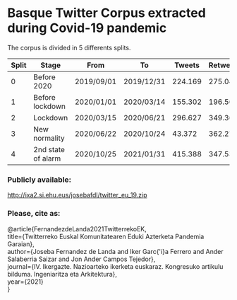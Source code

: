 
# Basque Twitter Corpus extracted during Covid-19 pandemic

The corpus is divided in 5 differents splits.

<!-- TABLE_GENERATE_START -->
| Split |	Stage   			    |    From    |     To     |  Tweets | Retweets |
| ----- | ----------------- | ---------- | ---------- | ------- | -------- |
|0| 	    Before 2020| 		    2019/09/01 | 2019/12/31 | 224.169 |  275.042 | 
|1| 	    Before lockdown|    2020/01/01 | 2020/03/14 | 155.302 |  196.500 | 
|2| 	    Lockdown|           2020/03/15 | 2020/06/21 | 296.627 |  349.368 | 
|3| 	    New normality|      2020/06/22 | 2020/10/24 |  43.372 |  362.279 | 
|4| 	    2nd state of alarm| 2020/10/25 | 2021/01/31 | 415.388 |  347.533 | 
<!-- TABLE_GENERATE_END -->


### Publicly available:
http://ixa2.si.ehu.eus/josebafdl/twitter_eu_19.zip

### Please, cite as:
@article{FernandezdeLanda2021TwitterrekoEK,\
  title={Twitterreko Euskal Komunitatearen Eduki Azterketa Pandemia Garaian},\
  author={Joseba Fernandez de Landa and Iker Garc{\'i}a Ferrero and Ander Salaberria Saizar and Jon Ander Campos Tejedor},\
  journal={IV. Ikergazte. Nazioarteko ikerketa euskaraz. Kongresuko artikulu bilduma. Ingeniaritza eta Arkitektura},\
  year={2021}\
}
